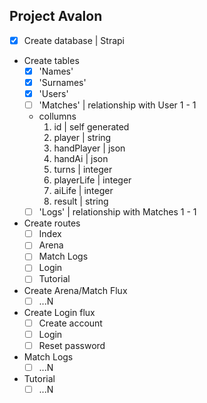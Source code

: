 ## Project Avalon

- [x] Create database | Strapi

* Create tables
    - [x] 'Names'
    - [x] 'Surnames'
    - [x] 'Users'
    - [ ] 'Matches' | relationship with User 1 - 1
    * collumns
        1. id | self generated
        2. player | string
        3. handPlayer | json
        4. handAi | json
        5. turns | integer
        6. playerLife | integer
        7. aiLife | integer
        8. result | string
    - [ ] 'Logs' | relationship with Matches 1 - 1

* Create routes
    - [ ] Index
    - [ ] Arena
    - [ ] Match Logs
    - [ ] Login
    - [ ] Tutorial

* Create Arena/Match Flux
    - [ ] ...N

* Create Login flux
    - [ ] Create account
    - [ ] Login
    - [ ] Reset password

* Match Logs
    - [ ] ...N

* Tutorial
    - [ ] ...N